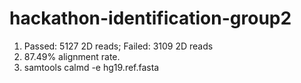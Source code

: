 # hackathon-identification-group2


1. Passed: 5127 2D reads; Failed: 3109 2D reads
6.  87.49% alignment rate.
7.  samtools calmd -e <reads> hg19.ref.fasta
